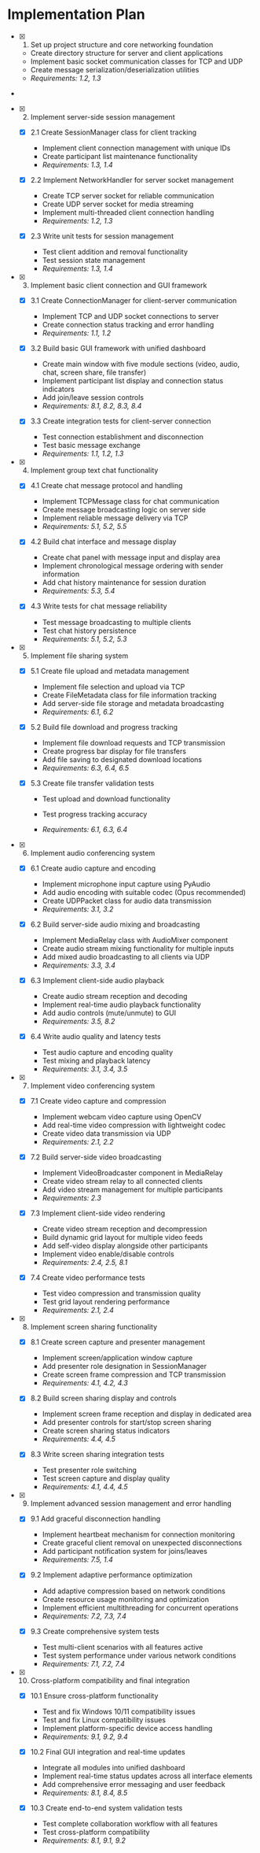 # Implementation Plan

- [x] 1. Set up project structure and core networking foundation

  - Create directory structure for server and client applications
  - Implement basic socket communication classes for TCP and UDP
  - Create message serialization/deserialization utilities
  - _Requirements: 1.2, 1.3_

-

- [x] 2. Implement server-side session management

  - [x] 2.1 Create SessionManager class for client tracking

    - Implement client connection management with unique IDs
    - Create participant list maintenance functionality
    - _Requirements: 1.3, 1.4_

  - [x] 2.2 Implement NetworkHandler for server socket management

    - Create TCP server socket for reliable communication
    - Create UDP server socket for media streaming
    - Implement multi-threaded client connection handling
    - _Requirements: 1.2, 1.3_

  - [x] 2.3 Write unit tests for session management

    - Test client addition and removal functionality
    - Test session state management
    - _Requirements: 1.3, 1.4_

- [x] 3. Implement basic client connection and GUI framework

  - [x] 3.1 Create ConnectionManager for client-server communication

    - Implement TCP and UDP socket connections to server
    - Create connection status tracking and error handling
    - _Requirements: 1.1, 1.2_

  - [x] 3.2 Build basic GUI framework with unified dashboard

    - Create main window with five module sections (video, audio, chat, screen share, file transfer)
    - Implement participant list display and connection status indicators
    - Add join/leave session controls
    - _Requirements: 8.1, 8.2, 8.3, 8.4_

  - [x] 3.3 Create integration tests for client-server connection

    - Test connection establishment and disconnection
    - Test basic message exchange
    - _Requirements: 1.1, 1.2, 1.3_

- [x] 4. Implement group text chat functionality

  - [x] 4.1 Create chat message protocol and handling

    - Implement TCPMessage class for chat communication
    - Create message broadcasting logic on server side
    - Implement reliable message delivery via TCP
    - _Requirements: 5.1, 5.2, 5.5_

  - [x] 4.2 Build chat interface and message display

    - Create chat panel with message input and display area
    - Implement chronological message ordering with sender information
    - Add chat history maintenance for session duration
    - _Requirements: 5.3, 5.4_

  - [x] 4.3 Write tests for chat message reliability

    - Test message broadcasting to multiple clients
    - Test chat history persistence
    - _Requirements: 5.1, 5.2, 5.3_

- [x] 5. Implement file sharing system

  - [x] 5.1 Create file upload and metadata management

    - Implement file selection and upload via TCP
    - Create FileMetadata class for file information tracking
    - Add server-side file storage and metadata broadcasting
    - _Requirements: 6.1, 6.2_

  - [x] 5.2 Build file download and progress tracking

    - Implement file download requests and TCP transmission
    - Create progress bar display for file transfers
    - Add file saving to designated download locations
    - _Requirements: 6.3, 6.4, 6.5_

  - [x] 5.3 Create file transfer validation tests

    - Test upload and download functionality

    - Test progress tracking accuracy
    - _Requirements: 6.1, 6.3, 6.4_

- [x] 6. Implement audio conferencing system

  - [x] 6.1 Create audio capture and encoding

    - Implement microphone input capture using PyAudio
    - Add audio encoding with suitable codec (Opus recommended)
    - Create UDPPacket class for audio data transmission
    - _Requirements: 3.1, 3.2_

  - [x] 6.2 Build server-side audio mixing and broadcasting

    - Implement MediaRelay class with AudioMixer component
    - Create audio stream mixing functionality for multiple inputs
    - Add mixed audio broadcasting to all clients via UDP
    - _Requirements: 3.3, 3.4_

  - [x] 6.3 Implement client-side audio playback

    - Create audio stream reception and decoding
    - Implement real-time audio playback functionality
    - Add audio controls (mute/unmute) to GUI
    - _Requirements: 3.5, 8.2_

  - [x] 6.4 Write audio quality and latency tests

    - Test audio capture and encoding quality
    - Test mixing and playback latency
    - _Requirements: 3.1, 3.4, 3.5_

- [x] 7. Implement video conferencing system

  - [x] 7.1 Create video capture and compression

    - Implement webcam video capture using OpenCV
    - Add real-time video compression with lightweight codec
    - Create video data transmission via UDP
    - _Requirements: 2.1, 2.2_

  - [x] 7.2 Build server-side video broadcasting

    - Implement VideoBroadcaster component in MediaRelay
    - Create video stream relay to all connected clients
    - Add video stream management for multiple participants
    - _Requirements: 2.3_

  - [x] 7.3 Implement client-side video rendering

    - Create video stream reception and decompression
    - Build dynamic grid layout for multiple video feeds
    - Add self-video display alongside other participants
    - Implement video enable/disable controls
    - _Requirements: 2.4, 2.5, 8.1_

  - [x] 7.4 Create video performance tests

    - Test video compression and transmission quality
    - Test grid layout rendering performance
    - _Requirements: 2.1, 2.4_

- [x] 8. Implement screen sharing functionality

  - [x] 8.1 Create screen capture and presenter management

    - Implement screen/application window capture
    - Add presenter role designation in SessionManager
    - Create screen frame compression and TCP transmission
    - _Requirements: 4.1, 4.2, 4.3_

  - [x] 8.2 Build screen sharing display and controls

    - Implement screen frame reception and display in dedicated area
    - Add presenter controls for start/stop screen sharing
    - Create screen sharing status indicators
    - _Requirements: 4.4, 4.5_

  - [x] 8.3 Write screen sharing integration tests

    - Test presenter role switching
    - Test screen capture and display quality
    - _Requirements: 4.1, 4.4, 4.5_

- [x] 9. Implement advanced session management and error handling

  - [x] 9.1 Add graceful disconnection handling

    - Implement heartbeat mechanism for connection monitoring
    - Create graceful client removal on unexpected disconnections
    - Add participant notification system for joins/leaves
    - _Requirements: 7.5, 1.4_

  - [x] 9.2 Implement adaptive performance optimization

    - Add adaptive compression based on network conditions
    - Create resource usage monitoring and optimization
    - Implement efficient multithreading for concurrent operations
    - _Requirements: 7.2, 7.3, 7.4_

  - [x] 9.3 Create comprehensive system tests

    - Test multi-client scenarios with all features active
    - Test system performance under various network conditions
    - _Requirements: 7.1, 7.2, 7.4_

- [x] 10. Cross-platform compatibility and final integration


  - [x] 10.1 Ensure cross-platform functionality

    - Test and fix Windows 10/11 compatibility issues
    - Test and fix Linux compatibility issues
    - Implement platform-specific device access handling
    - _Requirements: 9.1, 9.2, 9.4_

  - [x] 10.2 Final GUI integration and real-time updates

    - Integrate all modules into unified dashboard
    - Implement real-time status updates across all interface elements
    - Add comprehensive error messaging and user feedback
    - _Requirements: 8.1, 8.4, 8.5_

  - [x] 10.3 Create end-to-end system validation tests

    - Test complete collaboration workflow with all features
    - Test cross-platform compatibility
    - _Requirements: 8.1, 9.1, 9.2_
